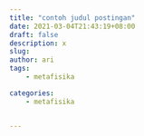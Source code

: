 ```yaml
---
title: "contoh judul postingan"
date: 2021-03-04T21:43:19+08:00
draft: false
description: x
slug: 
author: ari
tags:
    - metafisika

categories:
    - metafisika


---
```



 

